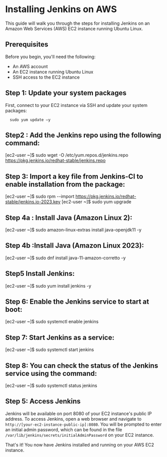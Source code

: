 # Installing Jenkins on AWS

This guide will walk you through the steps for installing Jenkins on an Amazon Web Services (AWS) EC2 instance running Ubuntu Linux.

## Prerequisites

Before you begin, you'll need the following:

- An AWS account
- An EC2 instance running Ubuntu Linux
- SSH access to the EC2 instance

## Step 1: Update your system packages

First, connect to your EC2 instance via SSH and update your system packages:

`` 
sudo yum update –y``

## Step2 : Add the Jenkins repo using the following command:

[ec2-user ~]$ sudo wget -O /etc/yum.repos.d/jenkins.repo \
    https://pkg.jenkins.io/redhat-stable/jenkins.repo

## Step 3: Import a key file from Jenkins-CI to enable installation from the package:

[ec2-user ~]$ sudo rpm --import https://pkg.jenkins.io/redhat-stable/jenkins.io-2023.key
[ec2-user ~]$ sudo yum upgrade


## Step 4a : Install Java (Amazon Linux 2):

[ec2-user ~]$ sudo amazon-linux-extras install java-openjdk11 -y
## Step 4b :Install Java (Amazon Linux 2023):

[ec2-user ~]$ sudo dnf install java-11-amazon-corretto -y


## Step5 Install Jenkins:

[ec2-user ~]$ sudo yum install jenkins -y

## Step 6: Enable the Jenkins service to start at boot:

[ec2-user ~]$ sudo systemctl enable jenkins
## Step 7: Start Jenkins as a service:

[ec2-user ~]$ sudo systemctl start jenkins
## Step 8: You can check the status of the Jenkins service using the command:

[ec2-user ~]$ sudo systemctl status jenkins



## Step 5: Access Jenkins

Jenkins will be available on port 8080 of your EC2 instance's public IP address. To access Jenkins, open a web browser and navigate to `http://[your-ec2-instance-public-ip]:8080`. You will be prompted to enter an initial admin password, which can be found in the file `/var/lib/jenkins/secrets/initialAdminPassword` on your EC2 instance.

That's it! You now have Jenkins installed and running on your AWS EC2 instance.
